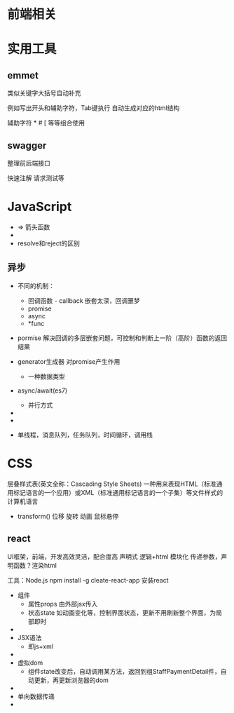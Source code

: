 # 前端相关

# 实用工具
## emmet

类似关键字大括号自动补充

例如写出开头和辅助字符，Tab键执行 自动生成对应的html结构

辅助字符 * # [ 等等组合使用


## swagger
整理前后端接口

快速注解
请求测试等


# JavaScript

- => 箭头函数
-
- resolve和reject的区别

## 异步
- 不同的机制：
  - 回调函数 - callback 嵌套太深，回调噩梦
  - promise
  - async
  - *func
- pormise 解决回调的多层嵌套问题，可控制和判断上一阶（高阶）函数的返回结果
- generator生成器 对promise产生作用
  - 一种数据类型

- async/await(es7)
  - 并行方式
-
-
- 单线程，消息队列，任务队列，时间循环，调用栈

# CSS
层叠样式表(英文全称：Cascading Style Sheets)
一种用来表现HTML（标准通用标记语言的一个应用）或XML（标准通用标记语言的一个子集）等文件样式的计算机语言
- transform() 位移 旋转 动画 鼠标悬停


## react
UI框架，前端，开发高效灵活，配合度高
声明式 逻辑+html 模块化
传递参数，声明函数？渲染html

工具：Node.js
npm install -g cleate-react-app 安装react

- 组件
  - 属性props 由外部jsx传入
  - 状态state 如动画变化等，控制界面状态，更新不用刷新整个界面，为局部即时
-
- JSX语法
  - 即js+xml
-
- 虚拟dom
  - 组件state改变后，自动调用某方法，返回到组StaffPaymentDetail件，自动更新，再更新浏览器的dom
-
- 单向数据传递
-
